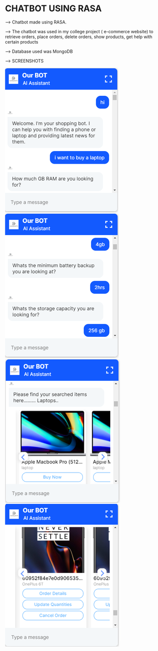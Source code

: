# CHATBOT USING RASA

--> Chatbot made using RASA. 

--> The chatbot was used in my college project ( e-commerce website) to retrieve orders, place orders, delete orders, show products, get help with certain products

--> Database used was MongoDB

--> SCREENSHOTS

![alt text](imgs/chatbot1.PNG)
![alt text](imgs/chatbot2.PNG)
![alt text](imgs/chatbot3.PNG)
![alt text](imgs/chatbot4.PNG)


